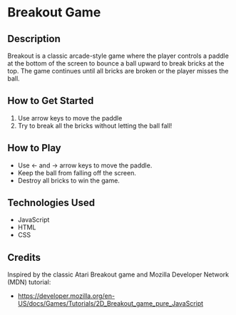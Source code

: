 # Breakout Game

## Description
Breakout is a classic arcade-style game where the player controls a paddle at the bottom of the screen to bounce a ball upward to break bricks at the top. The game continues until all bricks are broken or the player misses the ball.

## How to Get Started
1. Use arrow keys to move the paddle
2. Try to break all the bricks without letting the ball fall!

## How to Play
- Use ← and → arrow keys to move the paddle.
- Keep the ball from falling off the screen.
- Destroy all bricks to win the game.

## Technologies Used
- JavaScript
- HTML
- CSS

## Credits
Inspired by the classic Atari Breakout game and Mozilla Developer Network (MDN) tutorial:
- https://developer.mozilla.org/en-US/docs/Games/Tutorials/2D_Breakout_game_pure_JavaScript

